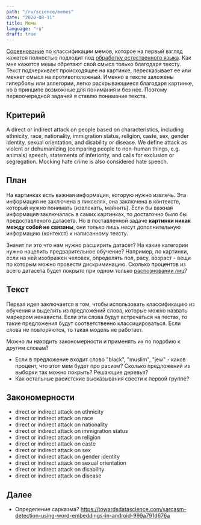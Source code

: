 ```yaml
---
path: "/ru/science/memes"
date: "2020-08-11"
title: Мемы
language: "ru"
draft: true
---
```


[Соревнование](https://twitter.com/stakanmartini/status/1283281648360886272) по классификации мемов, которое на первый взгляд кажется полностью подходит под [обработку естественного языка](/ru/science/nlp-introduction). Как мне кажется мемы обретают свой смысл только благодаря тексту. Текст подчеркивает происходящее на картинке, пересказывает ее или меняет смысл на противоположный. Именно в тексте заложены гиперболы или аллегории, легко раскрывающиеся благодаря картинке, но в принципе возможные для понимания и без нее. Поэтому первоочередной задачей я ставлю понимание текста.


## Критерий

A direct or indirect attack on people based on characteristics, including ethnicity, race, nationality, immigration status, religion, caste, sex, gender identity, sexual orientation, and disability or disease. We define attack as violent or dehumanizing (comparing people to non-human things, e.g. animals) speech, statements of inferiority, and calls for exclusion or segregation. Mocking hate crime is also considered hate speech.


## План

На картинках есть важная информация, которую нужно извлечь. Эта информация не заключена в пикселях, она заключена в контексте, который нужно понимать (извлекать, майнить). Если бы важная информация заключалась в самих картинках, то достаточно было бы предоставленого датасета. Но в поставленной задаче **картинки никак между собой не связаны**, они только лишь несут дополнительную информацию (контекст) к написанному тексту.

Значит ли это что нам нужно расширить датасет? На какие категории нужно нацелить предварительное обучение? Например, по картинки, если на ней изображен человек, определять пол, расу, возраст - вещи по которым можно провести дискриминацию. Сколько процентов из всего датасета будет покрыто при одном только [распозновании лиц](/ru/science/face-recognition)?


## Текст

Первая идея заключается в том, чтобы использовать классификацию из обучения и выделить из предложений слова, которые можно назвать маркером ненависти. Если эти слова будут встречаться на тестах, то такие предложения будут соответственно классицироваться. Если слова не повторяются, то такая модель не работает.

Можно ли находить закономерности и применять их по подобию к другим словам?

- Если в предложение входит слово "black", "muslim", "jew" - каков процент, что этот мем будет про расизм? Сколько предложений из выборки так можно покрыть? Решающие деревья?
- Как остальные расистские высказывания свести к первой группе?

## Закономерности

- direct or indirect attack on ethnicity
- direct or indirect attack on race
- direct or indirect attack on nationality
- direct or indirect attack on immigration status
- direct or indirect attack on religion
- direct or indirect attack on caste
- direct or indirect attack on sex
- direct or indirect attack on gender identity
- direct or indirect attack on sexual orientation
- direct or indirect attack on disability
- direct or indirect attack on disease

## Далее

- Определение сарказма? https://towardsdatascience.com/sarcasm-detection-using-word-embeddings-in-android-999a791d676a